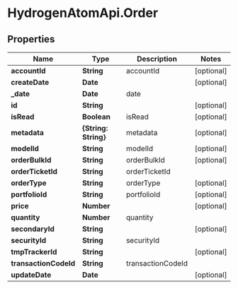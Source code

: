 # HydrogenAtomApi.Order

## Properties
Name | Type | Description | Notes
------------ | ------------- | ------------- | -------------
**accountId** | **String** | accountId | [optional] 
**createDate** | **Date** |  | [optional] 
**_date** | **Date** | date | 
**id** | **String** |  | [optional] 
**isRead** | **Boolean** | isRead | [optional] 
**metadata** | **{String: String}** | metadata | [optional] 
**modelId** | **String** | modelId | [optional] 
**orderBulkId** | **String** | orderBulkId | [optional] 
**orderTicketId** | **String** | orderTicketId | 
**orderType** | **String** | orderType | [optional] 
**portfolioId** | **String** | portfolioId | [optional] 
**price** | **Number** |  | [optional] 
**quantity** | **Number** | quantity | 
**secondaryId** | **String** |  | [optional] 
**securityId** | **String** | securityId | 
**tmpTrackerId** | **String** |  | [optional] 
**transactionCodeId** | **String** | transactionCodeId | 
**updateDate** | **Date** |  | [optional] 



